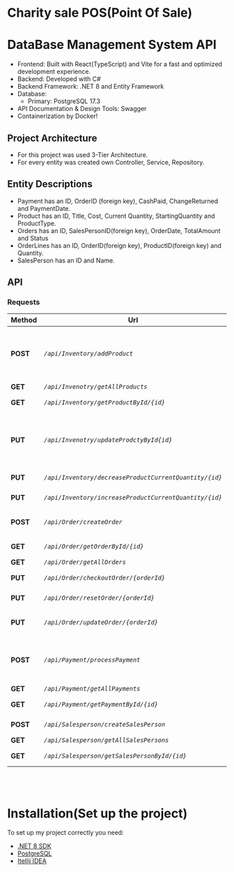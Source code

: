 # Charity sale POS(Point Of Sale)

# DataBase Management System API

- Frontend: Built with React(TypeScript) and Vite for a fast and optimized development experience.
- Backend: Developed with C#
- Backend Framework: .NET 8 and Entity Framework
- Database:
    - Primary: PostgreSQL 17.3
- API Documentation & Design Tools: Swagger
- Containerization by Docker!

## Project Architecture

- For this project was used 3-Tier Architecture.
- For every entity was created own Controller, Service, Repository.

## Entity Descriptions

- Payment has an ID, OrderID (foreign key), CashPaid, ChangeReturned and PaymentDate.
- Product has an ID, Title, Cost, Current Quantity, StartingQuantity and ProductType.
- Orders has an ID, SalesPersonID(foreign key), OrderDate, TotalAmount and Status
- OrderLines has an ID, OrderID(foreign key), ProductID(foreign key) and Quantity.
- SalesPerson has an ID and Name.

## API

### Requests

| Method   | Url                                                    | Passing Properties                                                                                                    | Description                         | Controllers |
|----------|--------------------------------------------------------|-----------------------------------------------------------------------------------------------------------------------|-------------------------------------|-------------|
| **POST** | _`/api/Inventory/addProduct`_                          | JSON {"id": 0 , "title": "string", "cost": 0, "productType": "Baking/SecondHand", "startingQuantity": 0, "currentQuantity": 0 }  | Add new product(Baking/SecondHand)                    | Inventory   |
| **GET**  | _`/api/Invenotry/getAllProducts`_                      | -                                                                                                                     | Get list of all products            | Inventory   |
| **GET**  | _`/api/Inventory/getProductById/{id}`_                 | JSON {"id": "number" }                                                                                                | Get product by ID                   | Inventory   |
| **PUT**  | _`/api/Invenotry/updateProdctyById{id}`_               | JSON {"id": 0 , "title": "string", "cost": 0, "productType": "Baking/SecondHand", "startingQuantity": 0,  "currentQuantity": 0 } | Update an existing Product          | Inventory   |
| **PUT**  | _`/api/Inventory/decreaseProductCurrentQuantity/{id}`_ | JSON {"id": "number" }                                                                                                | Decrease CurrentQuantity of Product | Inventory   |
| **PUT**  | _`/api/Inventory/increaseProductCurrentQuantity/{id}`_ | JSON {"id": "number" }                                                                                                | Increase CurrentQuantity of Product | Inventory   |
| **POST** | _`/api/Order/createOrder`_                             | JSON { there's pretty complex one so u can check it in Swagger ;) }                                                   | Creating a new order                | Order       |
| **GET**  | _`/api/Order/getOrderById/{id}`_                       | JSON {"id": "number" }                                                                                                | Get order by ID                     | Order       |
| **GET**  | _`/api/Order/getAllOrders`_                            | -                                                                                                                     | Return a list of orders             | Order       |
| **PUT**  | _`/api/Order/checkoutOrder/{orderId}`_                 | JSON {"orderId" + cashPaid: 0}                                                                                        | Checkout the order                  | Order       |
| **PUT**  | _`/api/Order/resetOrder/{orderId}`_                    | JSON {"orderId": "number" }                                                                                           | Reset the order                     | Order       |
| **PUT**  | _`/api/Order/updateOrder/{orderId}`_                   | JSON { there's pretty complex one so u can check it in Swagger ;) }                                                   | Update an existing order            | Order       |
| **POST** | _`/api/Payment/processPayment`_                        | JSON { "id": 0, "orderId": 0, "cashPaid": 0, "changeReturned": 0, "paymentDate": "Date"                               | Process the payment                 | Payment     |
| **GET**  | _`/api/Payment/getAllPayments`_                        | -                                                                                                                     | Get all payments                    | Payment     |
| **GET**  | _`/api/Payment/getPaymentById/{id}`_                   | JSON {"id": "number" }                                                                                                | Get payment by ID                   | Payment     |
| **POST** | _`/api/Salesperson/createSalesPerson`_                 | JSON {"id": 0, "name": "string"  }                                                                                    | Add new salesperson                 | Salesperson |
| **GET**  | _`/api/Salesperson/getAllSalesPersons`_                | -                                                                                                                     | Return a list of salespersons       | Salesperson |
| **GET**  | _`/api/Salesperson/getSalesPersonById/{id}`_           | JSON {"id": "number" }                                                                                                | Get salesperson by ID               | Salesperson |

<br><br>

# Installation(Set up the project)

To set up my project correctly you need:
- [.NET 8 SDK](https://dotnet.microsoft.com/ru-ru/download/dotnet/8.0)
- [PostgreSQL](https://www.postgresql.org/download/)
- [Itellij IDEA](https://www.jetbrains.com/idea/download/?section=windows)
